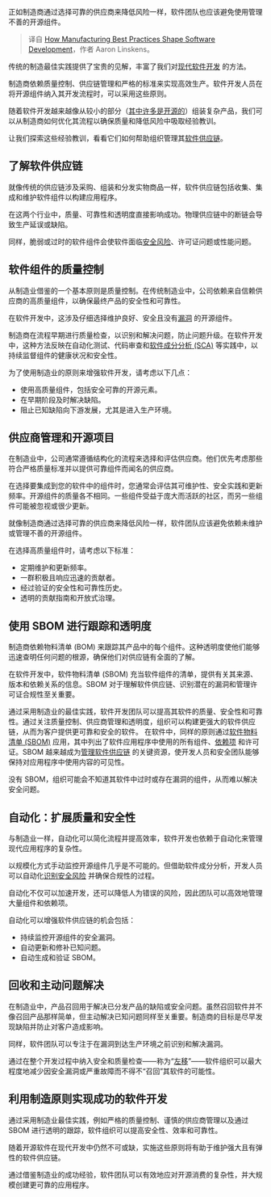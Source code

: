 
<!--
title: 制造业最佳实践如何塑造软件开发
cover: https://cdn.thenewstack.io/media/2024/10/33b15275-manufacturing-best-practices-shape-software-dev.jpg
-->

正如制造商通过选择可靠的供应商来降低风险一样，软件团队也应该避免使用管理不善的开源组件。

> 译自 [How Manufacturing Best Practices Shape Software Development](https://thenewstack.io/how-manufacturing-best-practices-shape-software-development/)，作者 Aaron Linskens。


传统的制造最佳实践提供了宝贵的见解，丰富了我们对[现代软件开发](https://thenewstack.io/where-is-the-complexity-of-modern-software-coming-from/) 的方法。

制造商依赖质量控制、供应链管理和严格的标准来实现高效生产。软件开发人员在将开源组件纳入其开发流程时，可以采用这些原则。

随着软件开发越来越像从较小的部分（[其中许多是开源的](https://www.linuxfoundation.org/blog/blog/a-summary-of-census-ii-open-source-software-application-libraries-the-world-depends-on)）组装复杂产品，我们可以从制造商如何优化其流程以确保质量和降低风险中吸取经验教训。

让我们探索这些经验教训，看看它们如何帮助组织管理其[软件供应链](https://www.sonatype.com/resources/articles/what-is-software-supply-chain)。

## 了解软件供应链

就像传统的供应链涉及采购、组装和分发实物商品一样，软件供应链包括收集、集成和维护软件组件以构建应用程序。

在这两个行业中，质量、可靠性和透明度直接影响成功。物理供应链中的断链会导致生产延误或缺陷。

同样，脆弱或过时的软件组件会使软件面临[安全风险](https://thenewstack.io/navigating-open-source-software-risks-whose-job-is-it-anyway/)、许可证问题或性能问题。

## 软件组件的质量控制

从制造业借鉴的一个基本原则是质量控制。在传统制造业中，公司依赖来自信赖供应商的高质量组件，以确保最终产品的安全性和可靠性。

在软件开发中，这涉及仔细选择维护良好、安全且没有[漏洞](https://thenewstack.io/vulnerabilities-versus-intentionally-malicious-software-components/) 的开源组件。

制造商在流程早期进行质量检查，以识别和解决问题，防止问题升级。在软件开发中，这种方法反映在自动化测试、代码审查和[软件成分分析 (SCA)](https://www.sonatype.com/resources/articles/what-is-software-composition-analysis) 等实践中，以持续监督组件的健康状况和安全性。

为了使用制造业的原则来增强软件开发，请考虑以下几点：

- 使用高质量组件，包括安全可靠的开源元素。
- 在早期阶段及时解决缺陷。
- 阻止已知缺陷向下游发展，尤其是进入生产环境。

## 供应商管理和开源项目

在制造业中，公司通常遵循结构化的流程来选择和评估供应商。他们优先考虑那些符合严格质量标准并以提供可靠组件而闻名的供应商。

在选择要集成到您的软件中的组件时，您通常会评估其可维护性、安全实践和更新频率。开源组件的质量各不相同。一些组件受益于庞大而活跃的社区，而另一些组件可能被忽视或很少更新。

就像制造商通过选择可靠的供应商来降低风险一样，软件团队应该避免依赖未维护或管理不善的开源组件。

在选择高质量组件时，请考虑以下标准：

- 定期维护和更新频率。
- 一群积极且响应迅速的贡献者。
- 经过验证的安全性和可靠性历史。
- 透明的贡献指南和开放式治理。

## 使用 SBOM 进行跟踪和透明度

制造商依赖物料清单 (BOM) 来跟踪其产品中的每个组件。这种透明度使他们能够迅速查明任何问题的根源，确保他们对供应链有全面的了解。

在软件开发中，软件物料清单 (SBOM) 充当软件组件的清单，提供有关其来源、版本和依赖关系的信息。SBOM 对于理解软件供应链、识别潜在的漏洞和管理许可证合规性至关重要。

通过采用制造业的最佳实践，软件开发团队可以提高其软件的质量、安全性和可靠性。通过关注质量控制、供应商管理和透明度，组织可以构建更强大的软件供应链，从而为客户提供更可靠和安全的软件。
在软件中，同样的原则通过[软件物料清单 (SBOM)](https://www.sonatype.com/resources/articles/what-is-software-bill-of-materials) 应用，其中列出了软件应用程序中使用的所有组件、[依赖项](https://thenewstack.io/a-guide-to-software-dependencies/) 和许可证。SBOM 越来越成为[管理软件供应链](https://thenewstack.io/software-composition-analysis-and-sboms-a-united-defense/) 的关键资源，使开发人员和安全团队能够保持对应用程序中使用内容的可见性。

没有 SBOM，组织可能会不知道其软件中过时或存在漏洞的组件，从而难以解决安全问题。

## 自动化：扩展质量和安全性

与制造业一样，自动化可以简化流程并提高效率，软件开发也依赖于自动化来管理现代应用程序的复杂性。

以规模化方式手动监控开源组件几乎是不可能的。但借助软件成分分析，开发人员可以自动化[识别安全风险](https://thenewstack.io/a-guide-to-open-source-software-security/) 并确保合规性的过程。

自动化不仅可以加速开发，还可以降低人为错误的风险，因此团队可以高效地管理大量组件和依赖项。

自动化可以增强软件供应链的机会包括：

- 持续监控开源组件的安全漏洞。
- 自动更新和修补已知问题。
- 自动生成和验证 SBOM。

## 回收和主动问题解决

在制造业中，产品召回用于解决已分发产品的缺陷或安全问题。虽然召回软件并不像召回产品那样简单，但主动解决已知问题同样至关重要。制造商的目标是尽早发现缺陷并防止对客户造成影响。

同样，软件团队可以专注于在漏洞到达生产环境之前识别和解决漏洞。

通过在整个开发过程中纳入安全和质量检查——称为“[左移](https://www.sonatype.com/resources/articles/what-is-shift-left)”——软件组织可以最大程度地减少因安全漏洞或严重故障而不得不“召回”其软件的可能性。

## 利用制造原则实现成功的软件开发

通过采用制造业最佳实践，例如严格的质量控制、谨慎的供应商管理以及通过 SBOM 进行透明的跟踪，软件组织可以提高安全性、效率和可靠性。

随着开源软件在现代开发中仍然不可或缺，实施这些原则将有助于维护强大且有弹性的软件供应链。

通过借鉴制造业的成功经验，软件团队可以有效地应对开源消费的复杂性，并大规模创建更可靠的应用程序。
